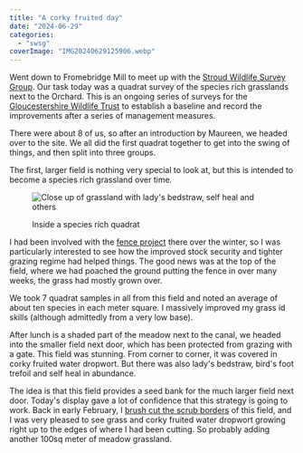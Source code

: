```yaml
---
title: "A corky fruited day"
date: "2024-06-29"
categories: 
  - "swsg"
coverImage: "IMG20240629125906.webp"
---
```


Went down to Fromebridge Mill to meet up with the [Stroud Wildlife Survey Group](https://stroudwildlifesurvey.org.uk). Our task today was a quadrat survey of the species rich grasslands next to the Orchard. This is an ongoing series of surveys for the [Gloucestershire Wildlife Trust](https://www.gloucestershirewildlifetrust.co.uk/volunteer) to establish a baseline and record the improvements after a series of management measures.

There were about 8 of us, so after an introduction by Maureen, we headed over to the site. We all did the first quadrat together to get into the swing of things, and then split into three groups.

The first, larger field is nothing very special to look at, but this is intended to become a species rich grassland over time.

<figure>

![Close up of grassland with lady's bedstraw, self heal and others](images/IMG20240629130459-1024x576.webp)

<figcaption>

Inside a species rich quadrat

</figcaption>

</figure>

I had been involved with the [fence project](https://diary.uncountable.uk/series/fromebridge-fence/) there over the winter, so I was particularly interested to see how the improved stock security and tighter grazing regime had helped things. The good news was at the top of the field, where we had poached the ground putting the fence in over many weeks, the grass had mostly grown over.

We took 7 quadrat samples in all from this field and noted an average of about ten species in each meter square. I massively improved my grass id skills (although admittedly from a very low base).

After lunch is a shaded part of the meadow next to the canal, we headed into the smaller field next door, which has been protected from grazing with a gate. This field was stunning. From corner to corner, it was covered in corky fruited water dropwort. But there was also lady's bedstraw, bird's foot trefoil and self heal in abundance.

The idea is that this field provides a seed bank for the much larger field next door. Today's display gave a lot of confidence that this strategy is going to work. Back in early February, I [brush cut the scrub borders](https://diary.uncountable.uk/2024/02/cutting-and-ramming/) of this field, and I was very pleased to see grass and corky fruited water dropwort growing right up to the edges of where I had been cutting. So probably adding another 100sq meter of meadow grassland.
